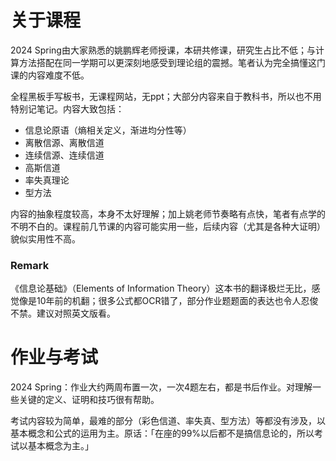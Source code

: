 # 关于课程

2024 Spring由大家熟悉的姚鹏辉老师授课，本研共修课，研究生占比不低；与计算方法搭配在同一学期可以更深刻地感受到理论组的震撼。笔者认为完全搞懂这门课的内容难度不低。

全程黑板手写板书，无课程网站，无ppt；大部分内容来自于教科书，所以也不用特别记笔记。内容大致包括：

- 信息论原语（熵相关定义，渐进均分性等）
- 离散信源、离散信道
- 连续信源、连续信道
- 高斯信道
- 率失真理论
- 型方法

内容的抽象程度较高，本身不太好理解；加上姚老师节奏略有点快，笔者有点学的不明不白的。课程前几节课的内容可能实用一些，后续内容（尤其是各种大证明）貌似实用性不高。

### Remark

《信息论基础》（Elements of Information Theory）这本书的翻译极烂无比，感觉像是10年前的机翻；很多公式都OCR错了，部分作业题题面的表达也令人忍俊不禁。建议对照英文版看。

# 作业与考试

2024 Spring：作业大约两周布置一次，一次4题左右，都是书后作业。对理解一些关键的定义、证明和技巧很有帮助。

考试内容较为简单，最难的部分（彩色信道、率失真、型方法）等都没有涉及，以基本概念和公式的运用为主。原话：「在座的99%以后都不是搞信息论的，所以考试以基本概念为主。」
